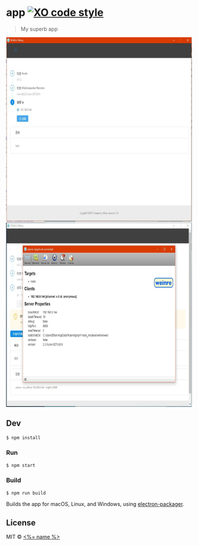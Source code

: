 # app [![XO code style](https://img.shields.io/badge/code_style-XO-5ed9c7.svg)](https://github.com/sindresorhus/xo)

> My superb app

<img src="https://github.com/17881055/weinre-app/blob/master/image/1.jpg?raw=true" width="800" height="500">

<img src="https://github.com/17881055/weinre-app/blob/master/image/2.jpg?raw=true" width="800" height="500">

## Dev

```
$ npm install
```

### Run

```
$ npm start
```

### Build

```
$ npm run build
```

Builds the app for macOS, Linux, and Windows, using [electron-packager](https://github.com/electron-userland/electron-packager).


## License

MIT © [<%= name %>](<%= website %>)
